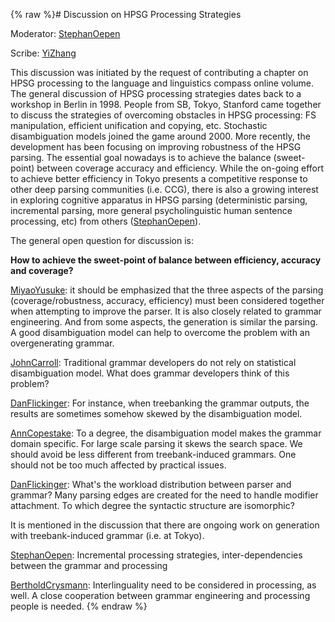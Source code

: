 {% raw %}# Discussion on HPSG Processing Strategies

Moderator: [StephanOepen](https://blog.inductorsoftware.com/docsproto/tools/StephanOepen)

Scribe: [YiZhang](https://blog.inductorsoftware.com/docsproto/tools/YiZhang)

This discussion was initiated by the request of contributing a chapter
on HPSG processing to the language and linguistics compass online
volume. The general discussion of HPSG processing strategies dates back
to a workshop in Berlin in 1998. People from SB, Tokyo, Stanford came
together to discuss the strategies of overcoming obstacles in HPSG
processing: FS manipulation, efficient unification and copying, etc.
Stochastic disambiguation models joined the game around 2000. More
recently, the development has been focusing on improving robustness of
the HPSG parsing. The essential goal nowadays is to achieve the balance
(sweet-point) between coverage accuracy and efficiency. While the
on-going effort to achieve better efficiency in Tokyo presents a
competitive response to other deep parsing communities (i.e. CCG), there
is also a growing interest in exploring cognitive apparatus in HPSG
parsing (deterministic parsing, incremental parsing, more general
psycholinguistic human sentence processing, etc) from others
([StephanOepen](https://blog.inductorsoftware.com/docsproto/tools/StephanOepen)).

The general open question for discussion is:

**How to achieve the sweet-point of balance between efficiency, accuracy
and coverage?**

[MiyaoYusuke](/MiyaoYusuke): it should be emphasized that the three
aspects of the parsing (coverage/robustness, accuracy, efficiency) must
been considered together when attempting to improve the parser. It is
also closely related to grammar engineering. And from some aspects, the
generation is similar the parsing. A good disambiguation model can help
to overcome the problem with an overgenerating grammar.

[JohnCarroll](https://blog.inductorsoftware.com/docsproto/tools/JohnCarroll): Traditional grammar developers do not rely
on statistical disambiguation model. What does grammar developers think
of this problem?

[DanFlickinger](https://blog.inductorsoftware.com/docsproto/tools/DanFlickinger): For instance, when treebanking the
grammar outputs, the results are sometimes somehow skewed by the
disambiguation model.

[AnnCopestake](https://blog.inductorsoftware.com/docsproto/tools/AnnCopestake): To a degree, the disambiguation model
makes the grammar domain specific. For large scale parsing it skews the
search space. We should avoid be less different from treebank-induced
grammars. One should not be too much affected by practical issues.

[DanFlickinger](https://blog.inductorsoftware.com/docsproto/tools/DanFlickinger): What's the workload distribution between
parser and grammar? Many parsing edges are created for the need to
handle modifier attachment. To which degree the syntactic structure are
isomorphic?

It is mentioned in the discussion that there are ongoing work on
generation with treebank-induced grammar (i.e. at Tokyo).

[StephanOepen](https://blog.inductorsoftware.com/docsproto/tools/StephanOepen): Incremental processing strategies,
inter-dependencies between the grammar and processing

[BertholdCrysmann](https://blog.inductorsoftware.com/docsproto/tools/BertholdCrysmann): Interlinguality need to be
considered in processing, as well. A close cooperation between grammar
engineering and processing people is needed.
<update date omitted for speed>{% endraw %}
